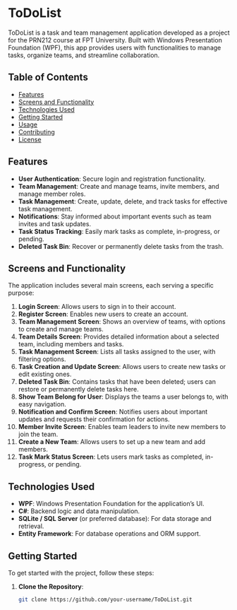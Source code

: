 # ToDoList

ToDoList is a task and team management application developed as a project for the PRN212 course at FPT University. Built with Windows Presentation Foundation (WPF), this app provides users with functionalities to manage tasks, organize teams, and streamline collaboration.

## Table of Contents
- [Features](#features)
- [Screens and Functionality](#screens-and-functionality)
- [Technologies Used](#technologies-used)
- [Getting Started](#getting-started)
- [Usage](#usage)
- [Contributing](#contributing)
- [License](#license)

## Features
- **User Authentication**: Secure login and registration functionality.
- **Team Management**: Create and manage teams, invite members, and manage member roles.
- **Task Management**: Create, update, delete, and track tasks for effective task management.
- **Notifications**: Stay informed about important events such as team invites and task updates.
- **Task Status Tracking**: Easily mark tasks as complete, in-progress, or pending.
- **Deleted Task Bin**: Recover or permanently delete tasks from the trash.

## Screens and Functionality

The application includes several main screens, each serving a specific purpose:

1. **Login Screen**: Allows users to sign in to their account.
2. **Register Screen**: Enables new users to create an account.
3. **Team Management Screen**: Shows an overview of teams, with options to create and manage teams.
4. **Team Details Screen**: Provides detailed information about a selected team, including members and tasks.
5. **Task Management Screen**: Lists all tasks assigned to the user, with filtering options.
6. **Task Creation and Update Screen**: Allows users to create new tasks or edit existing ones.
7. **Deleted Task Bin**: Contains tasks that have been deleted; users can restore or permanently delete tasks here.
8. **Show Team Belong for User**: Displays the teams a user belongs to, with easy navigation.
9. **Notification and Confirm Screen**: Notifies users about important updates and requests their confirmation for actions.
10. **Member Invite Screen**: Enables team leaders to invite new members to join the team.
11. **Create a New Team**: Allows users to set up a new team and add members.
12. **Task Mark Status Screen**: Lets users mark tasks as completed, in-progress, or pending.

## Technologies Used
- **WPF**: Windows Presentation Foundation for the application’s UI.
- **C#**: Backend logic and data manipulation.
- **SQLite / SQL Server** (or preferred database): For data storage and retrieval.
- **Entity Framework**: For database operations and ORM support.

## Getting Started

To get started with the project, follow these steps:

1. **Clone the Repository**:
   ```bash
   git clone https://github.com/your-username/ToDoList.git
